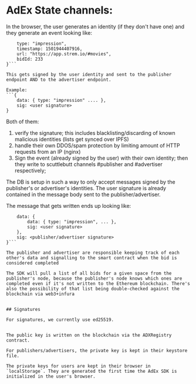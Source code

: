 
# AdEx State channels:

In the browser, the user generates an identity (if they don't have one) and they generate an event looking like:
```{
	type: "impression",
	timestamp: 1501944407916,
	url: "https://app.strem.io/#movies",
	bidId: 233
}```

This gets signed by the user identity and sent to the publisher endpoint AND to the advertiser endpoint.

Example:
```{
	data: { type: "impression" .... },
	sig: <user signature>
}
```

Both of them:

1. verify the signature; this includes blacklisting/discarding of known malicious identities (lists get synced over IPFS)
2. handle their own DDOS/spam protection by limiting amount of HTTP requests from an IP (nginx)
3. Sign the event (already signed by the user) with their own identity; then they write to scuttlebutt channels #publisher and #advertiser respectively; 

The DB is setup in such a way to only accept messages signed by the publisher's or advertiser's identities. The user signature is already contained in the message body sent to the publisher/advertiser.

The message that gets written ends up looking like:
```{
	data: { 
		data: { type: "impression", ... }, 
		sig: <user signature> 
	},
	sig: <publisher/advertiser signature>
}```

The publisher and advertiser are responsible keeping track of each other's data and signalling to the smart contract when the bid is considered completed

The SDK will pull a list of all bids for a given space from the publisher's node, because the publisher's node knows which ones are completed even if it's not written to the Ethereum blockchain. There's also the possibility of that list being double-checked against the blockchain via web3+infura 


## Signatures

For signatures, we currently use ed25519. 


The public key is written on the blockchain via the ADXRegistry contract. 

For publishers/advertisers, the private key is kept in their keystore file.

The private keys for users are kept in their browser in `localStorage`. They are generated the first time the AdEx SDK is initialized in the user's browser.
